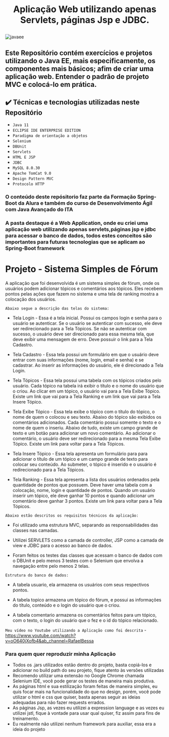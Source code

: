 <h1 align="center"> 
  <p align="center"> Aplicação Web utilizando apenas Servlets, páginas Jsp e JDBC. </p>
</h1>

![javaee](https://user-images.githubusercontent.com/104053775/193376553-d36161bd-eadd-4242-975e-19386768bfc7.png)

## Este Repositório contém exercícios e projetos utilizando o Java EE, mais especificamente, os componentes mais básicos; afim de criar uma aplicação web. Entender o **padrão de projeto MVC** e colocá-lo em prática.

## ✔️ Técnicas e tecnologias utilizadas neste Repositório

- ``Java 11``
- ``ECLIPSE IDE ENTERPRISE EDITION``
- ``Paradigma de orientação a objetos``
- ``Selenium``
- ``DBUnit``
- ``Servlets``
- ``HTML E JSP``
- ``JDBC``
- ``MySQL 8.0.30``
- ``Apache TomCat 9.0``
- ``Design Pattern MVC``
- ``Protocolo HTTP``

### O conteúdo deste repósitorio faz parte da **Formação Spring-Boot da Alura** e também do curso de **Desenvolvimento Ágil com Java Avançado do ITA**
### A pasta destaque é a Web Application, onde eu criei uma aplicação web utilizando apenas servlets,páginas jsp e jdbc para acessar o banco de dados, todos estes conceitos são importantes para futuras tecnologias que se aplicam ao Spring-Boot framework

# Projeto - Sistema Simples de Fórum

A aplicação que foi desenvolvida é um sistema simples de fórum, onde os usuários podem adicionar tópicos e comentários aos tópicos. Eles recebem pontos pelas ações que fazem no sistema e uma tela de ranking mostra a colocação dos usuários.

``Abaixo segue a descrição das telas do sistema:``

- Tela Login - Essa é a tela inicial. Possui os campos login e senha para o usuário se autenticar. Se o usuário se autenticar com sucesso, ele deve ser redirecionado para a Tela Tópicos. Se não se autenticar com sucesso, o usuário deve ser direcionado para essa mesma tela, que deve exibir uma mensagem de erro.  Deve possuir o link para a Tela Cadastro.

- Tela Cadastro - Essa tela possui um formulário em que o usuário deve entrar com suas informações (nome, login, email e senha) e se cadastrar. Ao inserir as informações do usuário, ele é direcionado a Tela Login.

- Tela Tópicos - Essa tela possui uma tabela com os tópicos criados pelo usuário. Cada tópico na tabela irá exibir o título e o nome do usuário que o criou. Ao clicar em um tópico, o usuário vai para a Tela Exibe Tópico. Existe um link que vai para a Tela Ranking e um link que vai para a Tela Insere Tópico.

- Tela Exibe Tópico - Essa tela exibe o tópico com o título do tópico, o nome de quem o colocou e seu texto. Abaixo do tópico são exibidos os comentários adicionados. Cada comentário possui somente o texto e o nome de quem o inseriu. Abaixo de tudo, existe um campo grande de texto e um botão para adicionar um novo comentário. Ao adicionar o comentário, o usuário deve ser redirecionado para a mesma Tela Exibe Tópico. Existe um link para voltar para a Tela Tópicos.

- Tela Insere Tópico - Essa tela apresenta um formulário para para adicionar o título de um tópico e um campo grande de texto para colocar seu conteúdo. Ao submeter, o tópico é inserido e o usuário é redirecionado para a Tela Tópicos.

- Tela Ranking - Essa tela apresenta a lista dos usuários ordenados pela quantidade de pontos que possuem. Deve haver uma tabela com a colocação, nome, login e quantidade de pontos. Quando um usuário inserir um tópico, ele deve ganhar 10 pontos e quando adicionar um comentário deve ganhar 3 pontos. Existe um link para voltar para a Tela Tópicos.

``Abaixo estão descritos os requisitos técnicos da aplicação:``

- Foi utilizado uma estrutura MVC, separando as responsabilidades das classes nas camadas.

- Utilizei SERVLETS como a camada de controller, JSP como a camada de view e JDBC para o acesso ao banco de dados. 

- Foram feitos os testes das classes que acessam o banco de dados com o DBUnit e pelo menos 3 testes com o Selenium que envolva a navegação entre pelo menos 2 telas.

``Estrutura do banco de dados:``

- A tabela usuario, ela armazena os usuários com seus respectivos pontos.

- A tabela topico armazena um tópico do fórum, e possui as informações do título, conteúdo e o login do usuário que o criou. 

- A tabela comentario armazena os comentários feitos para um tópico, com o texto, o login do usuário que o fez e o id do tópico relacionado.


``Meu vídeo no Youtube utilizando a Aplicação como foi descrita`` - https://www.youtube.com/watch?v=oO640jXofb4&ab_channel=RafaelBessa

### Para quem quer reproduzir minha Aplicação

- Todos os .jars utilizados estão dentro do projeto, basta copiá-los e adicionar no build path do seu projeto, fique atento às versões utilizadas
- Recomendo utilizar uma extensão no Google Chrome chamada Selenium IDE, você pode gerar os testes de maneira mais produtiva.
- As páginas html e sua estilização foram feitas de maneira simples, eu quis focar mais na funcionalidade do que no design, porém, você pode utilizar o html e css que quiser, basta apenas seguir as ideias adequadas para não fazer requests errados.
- As páginas Jsp, as vezes eu utilizei a expression language e as vezes eu utilizei jstl, fique à vontade para usar qual quiser, fiz assim para fins de treinamento.
- Eu realmente não utilizei nenhum framework para auxiliar, essa era a ideia do projeto


